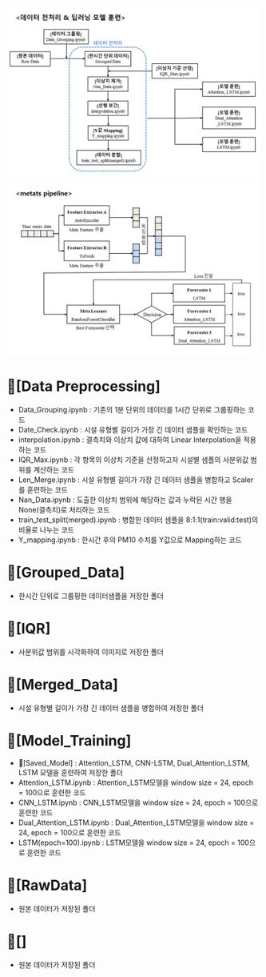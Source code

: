 ![](./img1.png)
![](./img2.png)


# 📁[Data Preprocessing]
* Data_Grouping.ipynb : 기존의 1분 단위의 데이터를 1시간 단위로 그룹핑하는 코드
* Date_Check.ipynb : 시설 유형별 길이가 가장 긴 데이터 샘플을 확인하는 코드
* interpolation.ipynb : 결측치와 이상치 값에 대하여 Linear Interpolation을 적용하는 코드
* IQR_Max.ipynb : 각 항목의 이상치 기준을 산정하고자 시설별 샘플의 사분위값 범위를 계산하는 코드
* Len_Merge.ipynb : 시설 유형별 길이가 가장 긴 데이터 샘플을 병합하고 Scaler를 훈련하는 코드
* Nan_Data.ipynb : 도출한 이상치 범위에 해당하는 값과 누락된 시간 행을 None(결측치)로 처리하는 코드
* train_test_split(merged).ipynb : 병합한 데이터 샘플을 8:1:1(train:valid:test)의 비율로 나누는 코드
* Y_mapping.ipynb : 한시간 후의 PM10 수치를 Y값으로 Mapping하는 코드

# 📁[Grouped_Data]
* 한시간 단위로 그룹핑한 데이터샘플을 저장한 폴더

# 📁[IQR]
* 사분위값 범위를 시각화하여 이미지로 저장한 폴더

# 📁[Merged_Data]
* 시설 유형별 길이가 가장 긴 데이터 샘플을 병합하여 저장한 폴더

# 📁[Model_Training]
* 📁[Saved_Model] : Attention_LSTM, CNN-LSTM, Dual_Attention_LSTM, LSTM 모델을 훈련하여 저장한 폴더
* Attention_LSTM.ipynb : Attention_LSTM모델을 window size = 24, epoch = 100으로 훈련한 코드
* CNN_LSTM.ipynb : CNN_LSTM모델을 window size = 24, epoch = 100으로 훈련한 코드
* Dual_Attention_LSTM.ipynb : Dual_Attention_LSTM모델을 window size = 24, epoch = 100으로 훈련한 코드
* LSTM(epoch=100).ipynb : LSTM모델을 window size = 24, epoch = 100으로 훈련한 코드

# 📁[RawData]
* 원본 데이터가 저장된 폴더 

# 📁[]
* 원본 데이터가 저장된 폴더 


